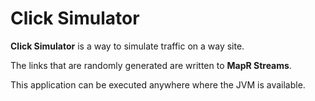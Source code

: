 # Click Simulator

**Click Simulator** is a way to simulate traffic on a way site.

The links that are randomly generated are written to **MapR Streams**. 

This application can be executed anywhere where the JVM is available. 